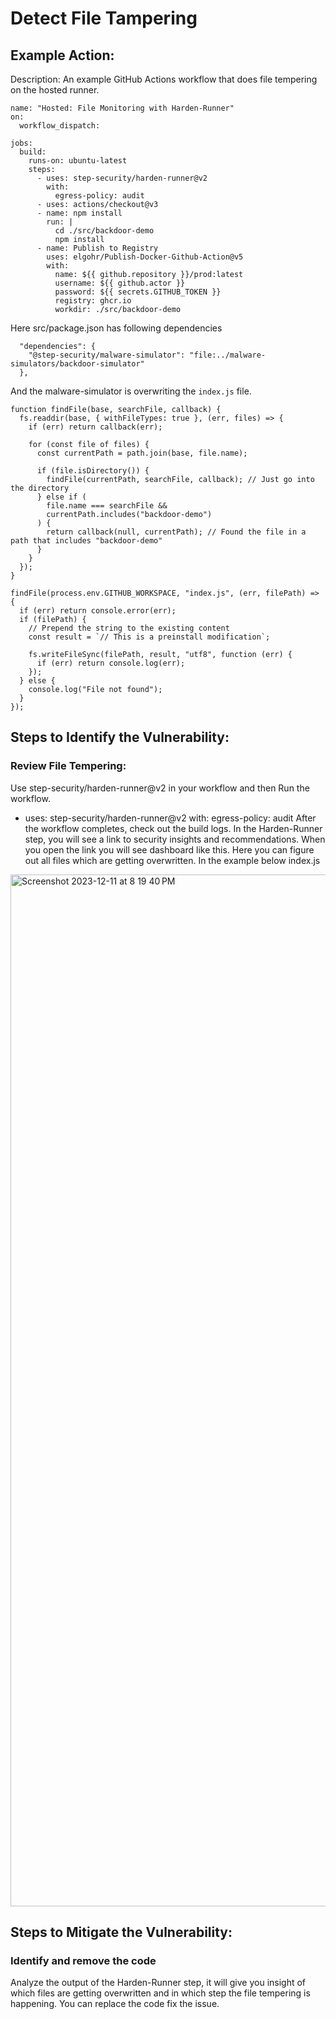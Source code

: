 # Detect File Tampering

## Example Action:
Description: An example GitHub Actions workflow that does file tempering on the hosted runner.

```
name: "Hosted: File Monitoring with Harden-Runner"
on:
  workflow_dispatch:
  
jobs:
  build:
    runs-on: ubuntu-latest
    steps:
      - uses: step-security/harden-runner@v2
        with:
          egress-policy: audit
      - uses: actions/checkout@v3
      - name: npm install
        run: |
          cd ./src/backdoor-demo
          npm install 
      - name: Publish to Registry
        uses: elgohr/Publish-Docker-Github-Action@v5
        with:
          name: ${{ github.repository }}/prod:latest
          username: ${{ github.actor }}
          password: ${{ secrets.GITHUB_TOKEN }}
          registry: ghcr.io
          workdir: ./src/backdoor-demo
```

Here src/package.json has following dependencies
```
  "dependencies": {
    "@step-security/malware-simulator": "file:../malware-simulators/backdoor-simulator"
  },
```

And the malware-simulator is overwriting the `index.js` file.
```
function findFile(base, searchFile, callback) {
  fs.readdir(base, { withFileTypes: true }, (err, files) => {
    if (err) return callback(err);

    for (const file of files) {
      const currentPath = path.join(base, file.name);

      if (file.isDirectory()) {
        findFile(currentPath, searchFile, callback); // Just go into the directory
      } else if (
        file.name === searchFile &&
        currentPath.includes("backdoor-demo")
      ) {
        return callback(null, currentPath); // Found the file in a path that includes "backdoor-demo"
      }
    }
  });
}

findFile(process.env.GITHUB_WORKSPACE, "index.js", (err, filePath) => {
  if (err) return console.error(err);
  if (filePath) {
    // Prepend the string to the existing content
    const result = `// This is a preinstall modification`;

    fs.writeFileSync(filePath, result, "utf8", function (err) {
      if (err) return console.log(err);
    });
  } else {
    console.log("File not found");
  }
});
```

## Steps to Identify the Vulnerability:

### Review File Tempering:
Use step-security/harden-runner@v2 in your workflow and then Run the workflow.

- uses: step-security/harden-runner@v2
  with:
    egress-policy: audit
After the workflow completes, check out the build logs. In the Harden-Runner step, you will see a link to security insights and recommendations. When you open the link you will see dashboard like this. Here you can figure out all files which are getting overwritten. In the example below index.js

<img width="1651" alt="Screenshot 2023-12-11 at 8 19 40 PM" src="https://github.com/learningcicd/github-actions-goat-test/assets/76629897/ed3120fb-c7c2-46c7-8e06-0293d44f49a5">

## Steps to Mitigate the Vulnerability:

### Identify and remove the code
Analyze the output of the Harden-Runner step, it will give you insight of which files are getting overwritten and in which step the file tempering is happening. You can replace the code fix the issue.





